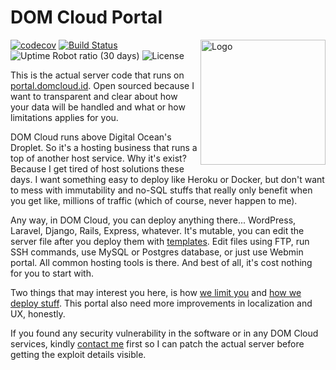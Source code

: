 # DOM Cloud Portal

<p><img align="right" src="https://portal.domcloud.id/logo.svg" alt="Logo" width=200px></p>

[![codecov](https://codecov.io/gh/domcloud/dom-portal/branch/master/graph/badge.svg?token=KVP6A2KFXW)](https://codecov.io/gh/domcloud/dom-portal)
[![Build Status](https://travis-ci.com/domcloud/dom-portal.svg?branch=master)](https://travis-ci.com/domcloud/dom-portal)
![Uptime Robot ratio (30 days)](https://img.shields.io/uptimerobot/ratio/m786188407-1d0bd21c51b4159f15ad894f)
![License](https://img.shields.io/github/license/domcloud/dom-portal)

This is the actual server code that runs on [portal.domcloud.id](https://portal.domcloud.id). Open sourced because I want to transparent and clear about how your data will be handled and what or how limitations applies for you.

DOM Cloud runs above Digital Ocean's Droplet. So it's a hosting business that runs a top of another host service. Why it's exist? Because I get tired of host solutions these days. I want something easy to deploy like Heroku or Docker, but don't want to mess with immutability and no-SQL stuffs that really only benefit when you get like, millions of traffic (which of course, never happen to me).

Any way, in DOM Cloud, you can deploy anything there... WordPress, Laravel, Django, Rails, Express, whatever. It's mutable, you can edit the server file after you deploy them with [templates](https://github.com/domcloud/dom-templates). Edit files using FTP, run SSH commands, use MySQL or Postgres database, or just use Webmin portal. All common hosting tools is there. And best of all, it's cost nothing for you to start with.

Two things that may interest you here, is how [we limit you](app/Commands/CronJob.php) and [how we deploy stuff](app/Libraries/TemplateDeployer.php). This portal also need more improvements in localization and UX, honestly.

If you found any security vulnerability in the software or in any DOM Cloud services, kindly [contact me](mailto:willnode@wellosoft.net) first so I can patch the actual server before getting the exploit details visible.
